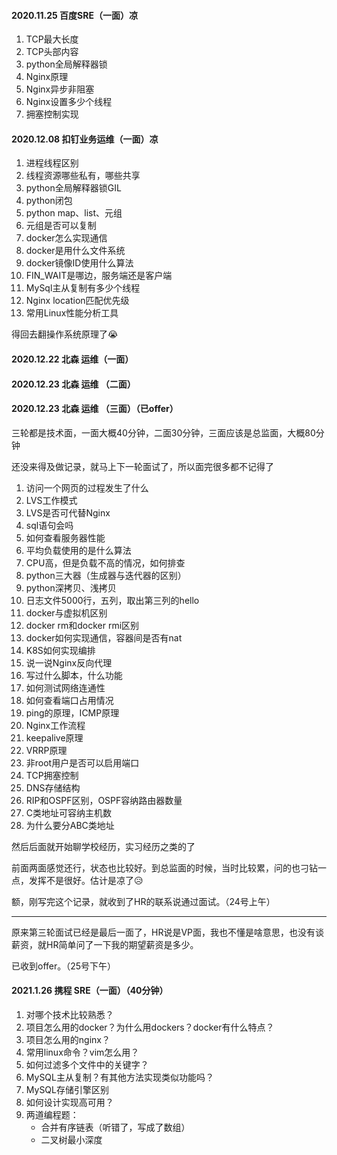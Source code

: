 #### 2020.11.25 百度SRE（一面）凉

1. TCP最大长度
2. TCP头部内容
3. python全局解释器锁
4. Nginx原理
5. Nginx异步非阻塞
6. Nginx设置多少个线程
7. 拥塞控制实现



#### 2020.12.08 扣钉业务运维（一面）凉

1. 进程线程区别
2. 线程资源哪些私有，哪些共享
3. python全局解释器锁GIL
4. python闭包
5. python map、list、元组
6. 元组是否可以复制
7. docker怎么实现通信
8. docker是用什么文件系统
9. docker镜像ID使用什么算法
10. FIN_WAIT是哪边，服务端还是客户端
11. MySql主从复制有多少个线程
12. Nginx location匹配优先级
13. 常用Linux性能分析工具

得回去翻操作系统原理了😭



#### 2020.12.22 北森 运维（一面）

#### 2020.12.23 北森 运维 （二面）

#### 2020.12.23 北森 运维 （三面）（已offer）

三轮都是技术面，一面大概40分钟，二面30分钟，三面应该是总监面，大概80分钟

还没来得及做记录，就马上下一轮面试了，所以面完很多都不记得了

1. 访问一个网页的过程发生了什么
2. LVS工作模式
3. LVS是否可代替Nginx
4. sql语句会吗
5. 如何查看服务器性能
6. 平均负载使用的是什么算法
7. CPU高，但是负载不高的情况，如何排查
8. python三大器（生成器与迭代器的区别）
9. python深拷贝、浅拷贝
10. 日志文件5000行，五列，取出第三列的hello
11. docker与虚拟机区别
12. docker rm和docker rmi区别
13. docker如何实现通信，容器间是否有nat
14. K8S如何实现编排
15. 说一说Nginx反向代理
16. 写过什么脚本，什么功能
17. 如何测试网络连通性
18. 如何查看端口占用情况
19. ping的原理，ICMP原理
20. Nginx工作流程
21. keepalive原理
22. VRRP原理
23. 非root用户是否可以启用端口
24. TCP拥塞控制
25. DNS存储结构
26. RIP和OSPF区别，OSPF容纳路由器数量
27. C类地址可容纳主机数
28. 为什么要分ABC类地址

然后后面就开始聊学校经历，实习经历之类的了

前面两面感觉还行，状态也比较好。到总监面的时候，当时比较累，问的也刁钻一点，发挥不是很好。估计是凉了😥

额，刚写完这个记录，就收到了HR的联系说通过面试。（24号上午）

------

原来第三轮面试已经是最后一面了，HR说是VP面，我也不懂是啥意思，也没有谈薪资，就HR简单问了一下我的期望薪资是多少。

已收到offer。（25号下午）



#### 2021.1.26 携程 SRE（一面）（40分钟）

1. 对哪个技术比较熟悉？
2. 项目怎么用的docker？为什么用dockers？docker有什么特点？
3. 项目怎么用的nginx？
4. 常用linux命令？vim怎么用？
5. 如何过滤多个文件中的关键字？
6. MySQL主从复制？有其他方法实现类似功能吗？
7. MySQL存储引擎区别
8. 如何设计实现高可用？
9. 两道编程题：
   - 合并有序链表（听错了，写成了数组）
   - 二叉树最小深度